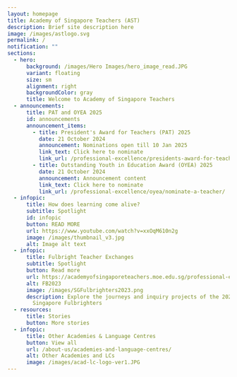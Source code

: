 ```yaml
---
layout: homepage
title: Academy of Singapore Teachers (AST)
description: Brief site description here
image: /images/astlogo.svg
permalink: /
notification: ""
sections:
  - hero:
      background: /images/Hero Images/hero_image_read.JPG
      variant: floating
      size: sm
      alignment: right
      backgroundColor: gray
      title: Welcome to Academy of Singapore Teachers
  - announcements:
      title: PAT and OYEA 2025
      id: announcements
      announcement_items:
        - title: President's Award for Teachers (PAT) 2025
          date: 21 October 2024
          announcement: Nominations open till 10 Jan 2025
          link_text: Click here to nominate
          link_url: /professional-excellence/presidents-award-for-teachers/nomination/
        - title: Outstanding Youth in Education Award (OYEA) 2025
          date: 21 October 2024
          announcement: Announcement content
          link_text: Click here to nominate
          link_url: /professional-excellence/oyea/nominate-a-teacher/
  - infopic:
      title: How does learning come alive?
      subtitle: Spotlight
      id: infopic
      button: READ MORE
      url: https://www.youtube.com/watch?v=xxOqM610n2g
      image: /images/thumbnail_v3.jpg
      alt: Image alt text
  - infopic:
      title: Fulbright Teacher Exchanges
      subtitle: Spotlight
      button: Read more
      url: https://academyofsingaporeteachers.moe.edu.sg/professional-excellence/international-awards/da-in-teaching-program/
      alt: FB2023
      image: /images/SGFulbrighters2023.png
      description: Explore the journeys and inquiry projects of the 2022 - 2023
        Singapore Fulbrighters
  - resources:
      title: Stories
      button: More stories
  - infopic:
      title: Other Academies & Language Centres
      button: View all
      url: /about-us/academies-and-language-centres/
      alt: Other Academies and LCs
      image: /images/acad-lc-logo-ver1.JPG
---
```

